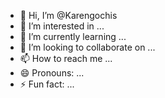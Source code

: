- 👋 Hi, I’m @Karengochis
- 👀 I’m interested in ...
- 🌱 I’m currently learning ...
- 💞️ I’m looking to collaborate on ...
- 📫 How to reach me ...
- 😄 Pronouns: ...
- ⚡ Fun fact: ...

<!---
Karengochis/Karengochis is a ✨ special ✨ repository because its `README.md` (this file) appears on your GitHub profile.
You can click the Preview link to take a look at your changes.
--->
